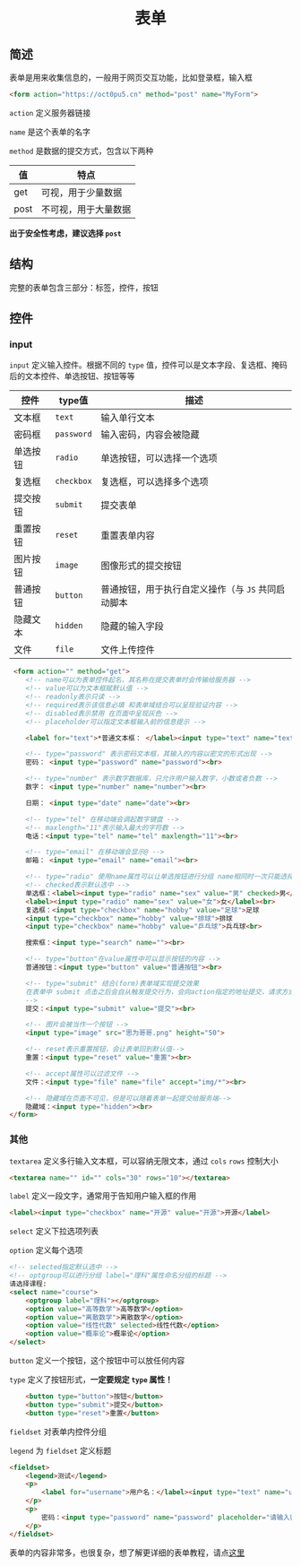 <div align="center">

# 表单

</div>

## 简述

表单是用来收集信息的，一般用于网页交互功能，比如登录框，输入框

```html
<form action="https://oct0pu5.cn" method="post" name="MyForm">
```

`action` 定义服务器链接

`name` 是这个表单的名字

`method` 是数据的提交方式，包含以下两种

| 值 | 特点 |
| --- | --- |
| get | 可视，用于少量数据 |
| post | 不可视，用于大量数据 |

**出于安全性考虑，建议选择 `post`**

## 结构

完整的表单包含三部分：标签，控件，按钮

## 控件

### input

`input` 定义输入控件。根据不同的 `type` 值，控件可以是文本字段、复选框、掩码后的文本控件、单选按钮、按钮等等

| 控件 | type值 | 描述 |
| --- | --- | --- |
| 文本框 | `text` | 输入单行文本 |
| 密码框 | `password` | 输入密码，内容会被隐藏 |
| 单选按钮 | `radio` | 单选按钮，可以选择一个选项 |
| 复选框 | `checkbox` | 复选框，可以选择多个选项 |
| 提交按钮 | `submit` | 提交表单 |
| 重置按钮 | `reset` | 重置表单内容 |
| 图片按钮 | `image` | 图像形式的提交按钮 |
| 普通按钮 | `button` | 普通按钮，用于执行自定义操作（与 `JS` 共同启动脚本 |
| 隐藏文本 | `hidden` | 隐藏的输入字段 |
| 文件 | `file` | 文件上传控件 |

```html
 <form action="" method="get">
    <!-- name可以为表单控件起名，其名称在提交表单时会传输给服务器 -->
    <!-- value可以为文本框赋默认值 -->
    <!-- readonly表示只读 -->
    <!-- required表示该信息必填 和表单域结合可以呈现验证内容 -->
    <!-- disabled表示禁用 在页面中呈现灰色 -->
    <!-- placeholder可以指定文本框输入前的信息提示 -->

    <label for="text">*普通文本框： </label><input type="text" name="text" id="text"><br>

    <!-- type="password" 表示密码文本框，其输入的内容以密文的形式出现 -->
    密码： <input type="password" name="password"><br>

    <!-- type="number" 表示数字数据库，只允许用户输入数字，小数或者负数 -->
    数字： <input type="number" name="number"><br>

    日期： <input type="date" name="date"><br>

    <!-- type="tel" 在移动端会调起数字键盘 -->
    <!-- maxlength="11"表示输入最大的字符数 -->
    电话：<input type="tel" name="tel" maxlength="11"><br>

    <!-- type="email" 在移动端会显示@ -->
    邮箱： <input type="email" name="email"><br>

    <!-- type="radio" 使用name属性可以让单选按钮进行分组 name相同时一次只能选择一个 -->
    <!-- checked表示默认选中 -->
    单选框：<label><input type="radio" name="sex" value="男" checked>男</label>
    <label><input type="radio" name="sex" value="女">女</label><br>
    复选框：<input type="checkbox" name="hobby" value="足球">足球
    <input type="checkbox" name="hobby" value="排球">排球
    <input type="checkbox" name="hobby" value="乒乓球">兵乓球<br>

    搜索框：<input type="search" name=""><br>

    <!-- type="button"在value属性中可以显示按钮的内容 -->
    普通按钮：<input type="button" value="普通按钮"><br>

    <!-- type="submit" 结合(form)表单域实现提交效果
	在表单中 submit 点击之后会自从触发提交行为，会向action指定的地址提交，请求方式为method指         定的方式通常表单提交为post
	-->
    提交：<input type="submit" value="提交"><br>

    <!-- 图片会被当作一个按钮 -->
    <input type="image" src="思为哥哥.png" height="50">

    <!-- reset表示重置按钮，会让表单回到默认值-->
    重置：<input type="reset" value="重置"><br>

    <!-- accept属性可以过滤文件 -->
    文件：<input type="file" name="file" accept="img/*"><br>

    <!-- 隐藏域在页面不可见，但是可以随着表单一起提交给服务端-->
    隐藏域：<input type="hidden"><br>
</form>
```

### 其他

`textarea` 定义多行输入文本框，可以容纳无限文本，通过 `cols` `rows` 控制大小

```html
<textarea name="" id="" cols="30" rows="10"></textarea>
```

`label` 定义一段文字，通常用于告知用户输入框的作用

```html
<label><input type="checkbox" name="开源" value="开源">开源</label>
```

`select` 定义下拉选项列表

`option` 定义每个选项

```html
<!-- selected指定默认选中 -->
<!-- optgroup可以进行分组 label="理科"属性命名分组的标题 -->
请选择课程:
<select name="course">
    <optgroup label="理科"></optgroup>
    <option value="高等数学">高等数学</option>
    <option value="离散数学">离散数学</option>
    <option value="线性代数" selected>线性代数</option>
    <option value="概率论">概率论</option>
</select>
```

`button` 定义一个按钮，这个按钮中可以放任何内容

`type` 定义了按钮形式，**一定要规定 `type` 属性！**

```html
    <button type="button">按钮</button> 
    <button type="submit">提交</button>
    <button type="reset">重置</button> 
```

`fieldset` 对表单内控件分组

`legend` 为 `fieldset` 定义标题

```html
<fieldset>
	<legend>测试</legend>
	<p>
		<label for="username">用户名：</label><input type="text" name="username" id="username">
	</p>
	<p>
		密码：<input type="password" name="password" placeholder="请输入密码">
	</p>
</fieldset>
```

表单的内容非常多，也很复杂，想了解更详细的表单教程，请点[这里](https://blog.csdn.net/wshwsh_/article/details/131729849)